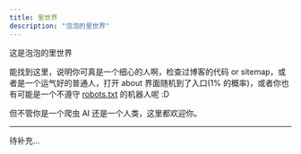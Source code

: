 ```yaml
---
title: 里世界
description: "泡泡的里世界"
---
```


这是泡泡的里世界

能找到这里，说明你可真是一个细心的人啊，检查过博客的代码 or sitemap，或者是一个运气好的普通人，打开 about 界面随机到了入口(1% 的概率)，或者你也有可能是一个不遵守 [robots.txt](/robots.txt) 的机器人呢 :D

但不管你是一个爬虫 AI 还是一个人类，这里都欢迎你。

---

待补充...
